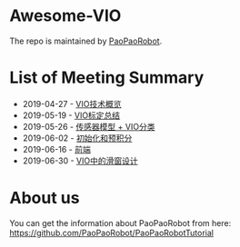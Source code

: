 # Awesome-VIO

The repo is maintained by [PaoPaoRobot](https://github.com/PaoPaoRobot).

# List of Meeting Summary

- 2019-04-27 - [VIO技术概览](./summary/2019-04-27.md)
- 2019-05-19 - [VIO标定总结](./summary/2019-05-19.md)
- 2019-05-26 - [传感器模型 + VIO分类](./summary/2019-05-26.md)
- 2019-06-02 - [初始化和预积分](./summary/2019-06-02.md)
- 2019-06-16 - [前端](./summary/2019-06-16.md)
- 2019-06-30 - [VIO中的滑窗设计](./summary/2019-06-30.md)

# About us
You can get the information about PaoPaoRobot from here: https://github.com/PaoPaoRobot/PaoPaoRobotTutorial   
